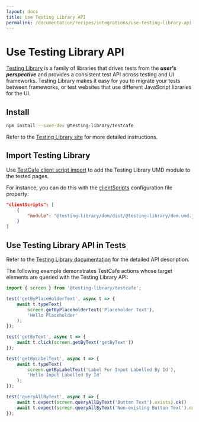 ```yaml
---
layout: docs
title: Use Testing Library API
permalink: /documentation/recipes/integrations/use-testing-library-api.html
---
```

# Use Testing Library API

[Testing Library](https://testing-library.com) is a family of libraries that drives tests from the <b>_user's perspective_</b> and provides a consistent test API across testing and UI frameworks. Testing Library makes it easy for you to migrate your tests between frameworks, or test websites that use different JavaScript libraries for the UI.

## Install

```sh
npm install --save-dev @testing-library/testcafe
```

Refer to the [Testing Library site](https://testing-library.com/docs/testcafe-testing-library/intro#install) for more detailed instructions.

## Import Testing Library

Use [TestCafe client script import](../../guides/advanced-guides/inject-client-scripts.md#inject-a-module) to add the Testing Library UMD module to the tested pages.

For instance, you can do this with the [clientScripts](../../reference/configuration-file.md#clientscripts) configuration file property:

```json
"clientScripts": [
    {
        "module": "@testing-library/dom/dist/@testing-library/dom.umd.js"
    }
]
```

## Use Testing Library API in Tests

Refer to the [Testing Library documentation](https://testing-library.com/docs/testcafe-testing-library/intro) for the detailed API description.

The following example demonstrates TestCafe actions whose target elements are queried with the Testing Library API:

```js
import { screen } from '@testing-library/testcafe';

test('getByPlaceHolderText', async t => {
    await t.typeText(
        screen.getByPlaceholderText('Placeholder Text'),
        'Hello Placeholder'
    );
});

test('getByText', async t => {
    await t.click(screen.getByText('getByText'))
});

test('getByLabelText', async t => {
    await t.typeText(
        screen.getByLabelText('Label For Input Labelled By Id'),
        'Hello Input Labelled By Id'
    );
});

test('queryAllByText', async t => {
    await t.expect(screen.queryAllByText('Button Text').exists).ok()
    await t.expect(screen.queryAllByText('Non-existing Button Text').exists).notOk()
});
```
